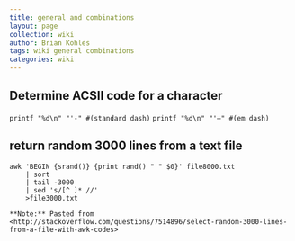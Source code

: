 ```yaml
---
title: general and combinations
layout: page
collection: wiki
author: Brian Kohles
tags: wiki general combinations
categories: wiki
---
```


## Determine ACSII code for a character
`printf "%d\n" "'-" #(standard dash)`
`printf "%d\n" "'–" #(em dash)`

## return random 3000 lines from a text file
```
awk 'BEGIN {srand()} {print rand() " " $0}' file8000.txt
    | sort
    | tail -3000
    | sed 's/[^ ]* //'
    >file3000.txt
```
	**Note:** Pasted from <http://stackoverflow.com/questions/7514896/select-random-3000-lines-from-a-file-with-awk-codes> 
